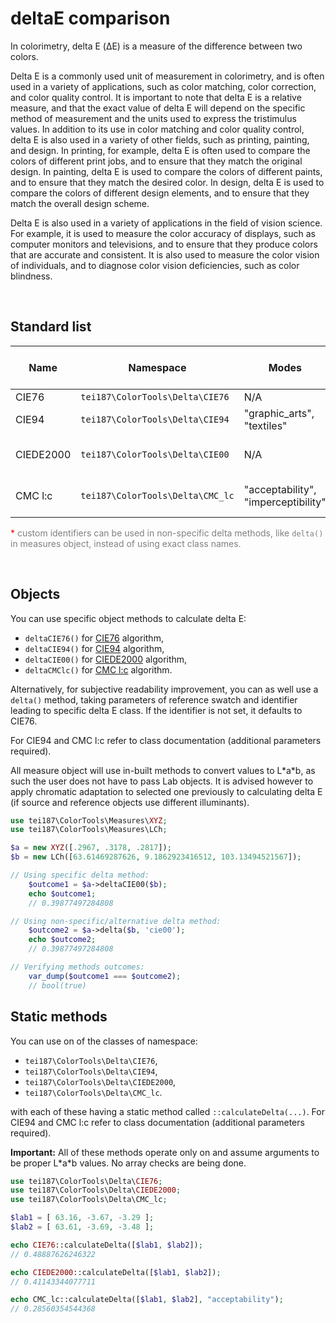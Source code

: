 # **deltaE comparison**

In colorimetry, delta E (ΔE) is a measure of the difference between two colors. 

Delta E is a commonly used unit of measurement in colorimetry, and is often used in a variety of applications, such as color matching, color correction, and color quality control. It is important to note that delta E is a relative measure, and that the exact value of delta E will depend on the specific method of measurement and the units used to express the tristimulus values.
In addition to its use in color matching and color quality control, delta E is also used in a variety of other fields, such as printing, painting, and design. In printing, for example, delta E is often used to compare the colors of different print jobs, and to ensure that they match the original design. In painting, delta E is used to compare the colors of different paints, and to ensure that they match the desired color. In design, delta E is used to compare the colors of different design elements, and to ensure that they match the overall design scheme.

Delta E is also used in a variety of applications in the field of vision science. For example, it is used to measure the color accuracy of displays, such as computer monitors and televisions, and to ensure that they produce colors that are accurate and consistent. It is also used to measure the color vision of individuals, and to diagnose color vision deficiencies, such as color blindness.

<br>

## **Standard list**

| Name      | Namespace                        | Modes                                  | Custom identifiers \*        |
|-----------|----------------------------------|----------------------------------------|------------------------------|
| CIE76     | `tei187\ColorTools\Delta\CIE76`  | N/A                                    | _76_                         |
| CIE94     | `tei187\ColorTools\Delta\CIE94`  | "graphic_arts",<br>"textiles"          | _94_                         |
| CIEDE2000 | `tei187\ColorTools\Delta\CIE00`  | N/A                                    | _ciede00, cie2000, 2000, 00_ |
| CMC l:c   | `tei187\ColorTools\Delta\CMC_lc` | "acceptability",<br>"imperceptibility" | _cmc, cmclc, cmc-lc_         |
<span style="color:red">\*</span> <span style="color:gray">custom identifiers can be used in non-specific delta methods, like `delta()` in measures object, instead of using exact class names.</span>

<br>

## **Objects**

You can use specific object methods to calculate delta E:
* `deltaCIE76()` for [CIE76](https://en.wikipedia.org/wiki/Color_difference#CIE76) algorithm,
* `deltaCIE94()` for [CIE94](https://en.wikipedia.org/wiki/Color_difference#CIE94) algorithm,
* `deltaCIE00()` for [CIEDE2000](https://en.wikipedia.org/wiki/Color_difference#CIEDE2000) algorithm,
* `deltaCMClc()` for [CMC l:c](https://en.wikipedia.org/wiki/Color_difference#CMC_l:c_(1984)) algorithm.

Alternatively, for subjective readability improvement, you can as well use a `delta()` method, taking parameters of reference swatch and identifier leading to specific delta E class. If the identifier is not set, it defaults to CIE76.

For CIE94 and CMC l:c refer to class documentation (additional parameters required).

All measure object will use in-built methods to convert values to L\*a\*b, as such the user does not have to pass Lab objects. It is advised however to apply chromatic adaptation to selected one previously to calculating delta E (if source and reference objects use different illuminants).

```php
use tei187\ColorTools\Measures\XYZ;
use tei187\ColorTools\Measures\LCh;

$a = new XYZ([.2967, .3178, .2817]);
$b = new LCh([63.61469287626, 9.1862923416512, 103.13494521567]);

// Using specific delta method:
    $outcome1 = $a->deltaCIE00($b);
    echo $outcome1;
    // 0.39877497284808

// Using non-specific/alternative delta method:
    $outcome2 = $a->delta($b, 'cie00');
    echo $outcome2;
    // 0.39877497284808

// Verifying methods outcomes:
    var_dump($outcome1 === $outcome2);
    // bool(true)
```

## **Static methods**

You can use on of the classes of namespace:
* `tei187\ColorTools\Delta\CIE76`,
* `tei187\ColorTools\Delta\CIE94`,
* `tei187\ColorTools\Delta\CIEDE2000`,
* `tei187\ColorTools\Delta\CMC_lc`.

with each of these having a static method called `::calculateDelta(...)`. For CIE94 and CMC l:c refer to class documentation (additional parameters required).

**Important:** All of these methods operate only on and assume arguments to be proper L\*a\*b values. No array checks are being done.

```php
use tei187\ColorTools\Delta\CIE76;
use tei187\ColorTools\Delta\CIEDE2000;
use tei187\ColorTools\Delta\CMC_lc;

$lab1 = [ 63.16, -3.67, -3.29 ];
$lab2 = [ 63.61, -3.69, -3.48 ];

echo CIE76::calculateDelta([$lab1, $lab2]); 
// 0.48887626246322

echo CIEDE2000::calculateDelta([$lab1, $lab2]);
// 0.41143344077711

echo CMC_lc::calculateDelta([$lab1, $lab2], "acceptability");
// 0.28560354544368
```